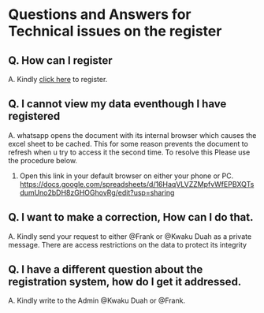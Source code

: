 # Questions and Answers for Technical issues on the register

## Q. How can I register

A. Kindly [click here](https://bit.ly/2LruITq) to register.

## Q. I cannot view my data eventhough I have registered

A. whatsapp opens the document with its internal browser which causes the excel sheet to be cached. 
   This for some reason prevents the document to refresh when u try to access it the second time. To resolve this
   Please use the procedure below.

   1. Open this link in your default browser on either your phone or PC. https://docs.google.com/spreadsheets/d/16HaqVLVZZMpfvWfEPBXQTsdumUno2bDH8zGHOGhovRg/edit?usp=sharing

## Q. I want to make a correction, How can I do that.

A. Kindly send your request to either @Frank or @Kwaku Duah as a private message. There are access restrictions on the data to protect its integrity

## Q. I have a different question about the registration system, how do I get it addressed.

A. Kindly write to the Admin @Kwaku Duah or @Frank.